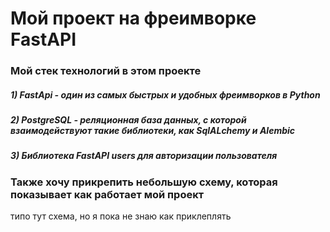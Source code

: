 # Мой проект на фреимворке FastAPI
### Мой стек технологий в этом проекте 
##### 1) FastApi - один из самых быстрых и удобных фреимворков в Python
##### 2) PostgreSQL - реляционная база данных, с которой взаимодействуют такие библиотеки, как SqlALchemy и Alembic
##### 3) Библиотека FastAPI users для авторизации пользователя

### Также хочу прикрепить небольшую схему, которая показывает как работает мой проект
типо тут схема, но я пока не знаю как приклеплять
